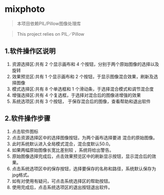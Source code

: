 # mixphoto

> 本项目依赖PIL/Pillow图像处理库

> This project relies on PIL／Pillow

## 1.软件操作区说明
1. 资源选择区:共有 2 个显示画布和 4 个按钮，分别于两个原始图像的选择以及旋转
2. 效果预览区:共有 1 个显示画布和 2 个按钮，于显示图像混合效果，刷新及选择图像
3. 模式选择区:共有 8 个单选框和 1 个滑动条，于选择混合模式和调节混合度
4. 增强选择区:共有 4 个复选框，于选择对混合后的图像进增强的效果
5. 系统选项区:共有 3 个按钮， 于保存混合后的图像，查看帮助和退出软件 

## 2.软件操作步骤
1. 点击软件图标
2. 点击资源选择区中的选择图像按钮，为两个画布选择要进 混合的原始图像。
3. 此时系统默认进入全局模式混合，混合度默认50.0。
4. 如果两幅原始图像长宽比差别较 ，系统将给出警告。
5. 原始图像选择完成后，点击效果预览区中的刷新显示按钮，显示混合后的效果。
6. 点击系统选项区中的保存按钮，选择要保存的名称和路径，系统默认保存为jpg格式。
7. 如有对使用有疑问，可点击系统选择区的帮助按钮。
8. 使用完成后，点击系统选项区的退出按钮退出软件。
